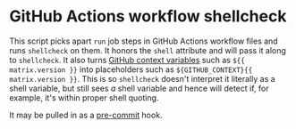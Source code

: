 # GitHub Actions workflow shellcheck

This script picks apart `run` job steps in GitHub Actions workflow files and runs `shellcheck` on them.
It honors the `shell` attribute and will pass it along to `shellcheck`.
It also turns [GitHub context variables](https://docs.github.com/en/actions/writing-workflows/choosing-what-your-workflow-does/accessing-contextual-information-about-workflow-runs) such as `${{ matrix.version }}` into placeholders such as `${GITHUB_CONTEXT}{{ matrix.version }}`.
This is so `shellcheck` doesn't interpret it literally as a shell variable, but still sees *a* shell variable and hence will detect if, for example, it's within proper shell quoting.

It may be pulled in as a [pre-commit](https://pre-commit.com/) hook.
